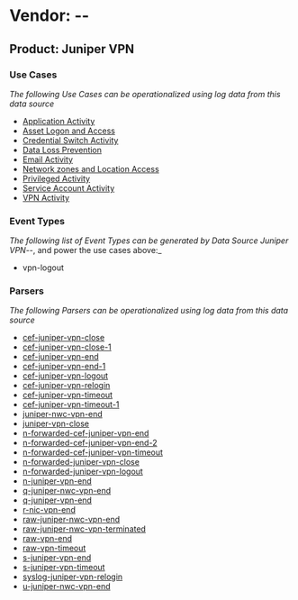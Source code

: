 Vendor: --
==========
Product: Juniper VPN
--------------------

### Use Cases

_The following Use Cases can be operationalized using log data from this data source_

* [Application Activity](../UseCases/usecase_application_activity.md)
* [Asset Logon and Access](../UseCases/usecase_asset_logon_and_access.md)
* [Credential Switch Activity](../UseCases/usecase_credential_switch_activity.md)
* [Data Loss Prevention](../UseCases/usecase_data_loss_prevention.md)
* [Email Activity](../UseCases/usecase_email_activity.md)
* [Network zones and Location Access](../UseCases/usecase_network_zones_and_location_access.md)
* [Privileged Activity](../UseCases/usecase_privileged_activity.md)
* [Service Account Activity](../UseCases/usecase_service_account_activity.md)
* [VPN Activity](../UseCases/usecase_vpn_activity.md)


### Event Types

_The following list of Event Types can be generated by Data Source Juniper VPN_--, and power the use cases above:_

- vpn-logout


### Parsers

_The following Parsers can be operationalized using log data from this data source_

* [cef-juniper-vpn-close](../Parsers/parserContent_cef-juniper-vpn-close.md)
* [cef-juniper-vpn-close-1](../Parsers/parserContent_cef-juniper-vpn-close-1.md)
* [cef-juniper-vpn-end](../Parsers/parserContent_cef-juniper-vpn-end.md)
* [cef-juniper-vpn-end-1](../Parsers/parserContent_cef-juniper-vpn-end-1.md)
* [cef-juniper-vpn-logout](../Parsers/parserContent_cef-juniper-vpn-logout.md)
* [cef-juniper-vpn-relogin](../Parsers/parserContent_cef-juniper-vpn-relogin.md)
* [cef-juniper-vpn-timeout](../Parsers/parserContent_cef-juniper-vpn-timeout.md)
* [cef-juniper-vpn-timeout-1](../Parsers/parserContent_cef-juniper-vpn-timeout-1.md)
* [juniper-nwc-vpn-end](../Parsers/parserContent_juniper-nwc-vpn-end.md)
* [juniper-vpn-close](../Parsers/parserContent_juniper-vpn-close.md)
* [n-forwarded-cef-juniper-vpn-end](../Parsers/parserContent_n-forwarded-cef-juniper-vpn-end.md)
* [n-forwarded-cef-juniper-vpn-end-2](../Parsers/parserContent_n-forwarded-cef-juniper-vpn-end-2.md)
* [n-forwarded-cef-juniper-vpn-timeout](../Parsers/parserContent_n-forwarded-cef-juniper-vpn-timeout.md)
* [n-forwarded-juniper-vpn-close](../Parsers/parserContent_n-forwarded-juniper-vpn-close.md)
* [n-forwarded-juniper-vpn-logout](../Parsers/parserContent_n-forwarded-juniper-vpn-logout.md)
* [n-juniper-vpn-end](../Parsers/parserContent_n-juniper-vpn-end.md)
* [q-juniper-nwc-vpn-end](../Parsers/parserContent_q-juniper-nwc-vpn-end.md)
* [q-juniper-vpn-end](../Parsers/parserContent_q-juniper-vpn-end.md)
* [r-nic-vpn-end](../Parsers/parserContent_r-nic-vpn-end.md)
* [raw-juniper-nwc-vpn-end](../Parsers/parserContent_raw-juniper-nwc-vpn-end.md)
* [raw-juniper-nwc-vpn-terminated](../Parsers/parserContent_raw-juniper-nwc-vpn-terminated.md)
* [raw-vpn-end](../Parsers/parserContent_raw-vpn-end.md)
* [raw-vpn-timeout](../Parsers/parserContent_raw-vpn-timeout.md)
* [s-juniper-vpn-end](../Parsers/parserContent_s-juniper-vpn-end.md)
* [s-juniper-vpn-timeout](../Parsers/parserContent_s-juniper-vpn-timeout.md)
* [syslog-juniper-vpn-relogin](../Parsers/parserContent_syslog-juniper-vpn-relogin.md)
* [u-juniper-nwc-vpn-end](../Parsers/parserContent_u-juniper-nwc-vpn-end.md)
